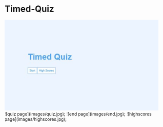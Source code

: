 # Timed-Quiz
<img src = "images/home.jpg" alt = "home page of webapp"/>
![quiz page](images/quiz.jpg);
![end page](images/end.jpg);
![highscores page](images/highscores.jpg);
